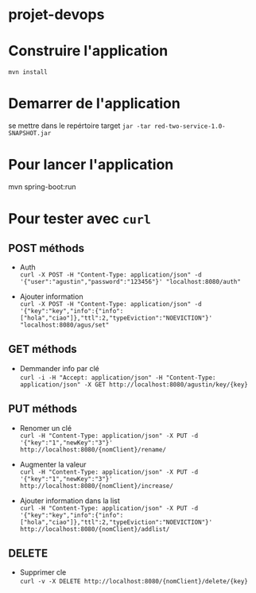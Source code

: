 # projet-devops

# Construire l'application
`mvn install`

# Demarrer de l'application
 se mettre dans le repértoire target
`jar -tar red-two-service-1.0-SNAPSHOT.jar`

# Pour lancer l'application 
 mvn spring-boot:run

# Pour tester avec `curl`
## POST méthods
* Auth \
`curl -X POST -H "Content-Type: application/json" -d '{"user":"agustin","password":"123456"}' "localhost:8080/auth"`

* Ajouter information \
    `curl -X POST -H "Content-Type: application/json" -d '{"key":"key","info":{"info":["hola","ciao"]},"ttl":2,"typeEviction":"NOEVICTION"}' "localhost:8080/agus/set"`


## GET méthods
* Demmander info par clé \
`curl -i -H "Accept: application/json" -H "Content-Type: application/json" -X GET http://localhost:8080/agustin/key/{key}`

## PUT méthods
* Renomer un clé \
`curl -H "Content-Type: application/json" -X PUT -d '{"key":"1","newKey":"3"}' http://localhost:8080/{nomClient}/rename/`

* Augmenter la valeur \
`curl -H "Content-Type: application/json" -X PUT -d '{"key":"1","newKey":"3"}' http://localhost:8080/{nomClient}/increase/`

* Ajouter information dans la list \
`curl -H "Content-Type: application/json" -X PUT -d '{"key":"key","info":{"info":["hola","ciao"]},"ttl":2,"typeEviction":"NOEVICTION"}' http://localhost:8080/{nomClient}/addlist/`

## DELETE
* Supprimer cle \
`curl -v -X DELETE http://localhost:8080/{nomClient}/delete/{key}`

